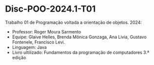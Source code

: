 # Disc-POO-2024.1-T01
Trabalho 01 de Programação voltada a orientação de objetos. 2024: 
- Professor: Roger Moura Sarmento
- Equipe: Glaive Helles, Brenda Mônica Gonzaga, Ana Livia, Gustavo Fontenele, Francisco Levi. 
- Linguagem: Java 
- Livro ultilizado: Fundamentos da programação de computadores 3.ª edição
